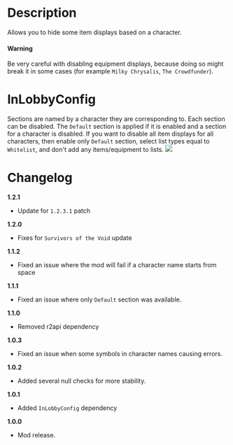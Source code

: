 # Description
Allows you to hide some item displays based on a character.

#### Warning
Be very careful with disabling equipment displays, because doing so might break it in some cases (for example `Milky Chrysalis`, `The Crowdfunder`).

# InLobbyConfig
Sections are named by a character they are corresponding to.
Each section can be disabled.
The `Default` section is applied if it is enabled and a section for a character is disabled.
If you want to disable all item displays for all characters, then enable only `Default` section, select list types equal to `Whitelist`, and don't add any items/equipment to lists.
![](https://cdn.discordapp.com/attachments/706089456855154778/795635695725051924/unknown.png)

# Changelog
**1.2.1**

* Update for `1.2.3.1` patch

**1.2.0**

* Fixes for `Survivors of the Void` update

**1.1.2**

* Fixed an issue where the mod will fail if a character name starts from space

**1.1.1**

* Fixed an issue where only `Default` section was available.

**1.1.0**

* Removed r2api dependency

**1.0.3**

* Fixed an issue when some symbols in character names causing errors.

**1.0.2**

* Added several null checks for more stability.

**1.0.1**

* Added `InLobbyConfig` dependency

**1.0.0**

* Mod release.